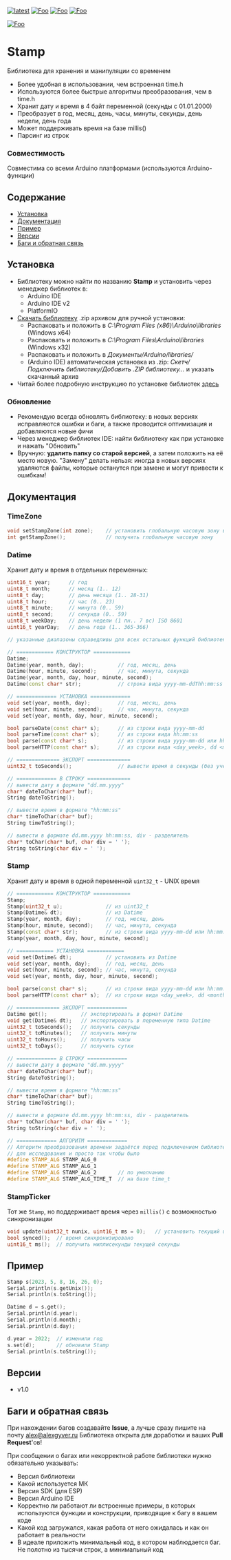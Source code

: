 [![latest](https://img.shields.io/github/v/release/GyverLibs/Stamp.svg?color=brightgreen)](https://github.com/GyverLibs/Stamp/releases/latest/download/Stamp.zip)
[![Foo](https://img.shields.io/badge/Website-AlexGyver.ru-blue.svg?style=flat-square)](https://alexgyver.ru/)
[![Foo](https://img.shields.io/badge/%E2%82%BD$%E2%82%AC%20%D0%9D%D0%B0%20%D0%BF%D0%B8%D0%B2%D0%BE-%D1%81%20%D1%80%D1%8B%D0%B1%D0%BA%D0%BE%D0%B9-orange.svg?style=flat-square)](https://alexgyver.ru/support_alex/)
[![Foo](https://img.shields.io/badge/README-ENGLISH-blueviolet.svg?style=flat-square)](https://github-com.translate.goog/GyverLibs/Stamp?_x_tr_sl=ru&_x_tr_tl=en)

[![Foo](https://img.shields.io/badge/ПОДПИСАТЬСЯ-НА%20ОБНОВЛЕНИЯ-brightgreen.svg?style=social&logo=telegram&color=blue)](https://t.me/GyverLibs)

# Stamp
Библиотека для хранения и манипуляции со временем
- Более удобная в использовании, чем встроенная time.h
- Используются более быстрые алгоритмы преобразования, чем в time.h
- Хранит дату и время в 4 байт переменной (секунды с 01.01.2000)
- Преобразует в год, месяц, день, часы, минуты, секунды, день недели, день года
- Может поддерживать время на базе millis()
- Парсинг из строк

### Совместимость
Совместима со всеми Arduino платформами (используются Arduino-функции)

## Содержание
- [Установка](#install)
- [Документация](#reference)
- [Пример](#example)
- [Версии](#versions)
- [Баги и обратная связь](#feedback)

<a id="install"></a>
## Установка
- Библиотеку можно найти по названию **Stamp** и установить через менеджер библиотек в:
    - Arduino IDE
    - Arduino IDE v2
    - PlatformIO
- [Скачать библиотеку](https://github.com/GyverLibs/Stamp/archive/refs/heads/main.zip) .zip архивом для ручной установки:
    - Распаковать и положить в *C:\Program Files (x86)\Arduino\libraries* (Windows x64)
    - Распаковать и положить в *C:\Program Files\Arduino\libraries* (Windows x32)
    - Распаковать и положить в *Документы/Arduino/libraries/*
    - (Arduino IDE) автоматическая установка из .zip: *Скетч/Подключить библиотеку/Добавить .ZIP библиотеку…* и указать скачанный архив
- Читай более подробную инструкцию по установке библиотек [здесь](https://alexgyver.ru/arduino-first/#%D0%A3%D1%81%D1%82%D0%B0%D0%BD%D0%BE%D0%B2%D0%BA%D0%B0_%D0%B1%D0%B8%D0%B1%D0%BB%D0%B8%D0%BE%D1%82%D0%B5%D0%BA)
### Обновление
- Рекомендую всегда обновлять библиотеку: в новых версиях исправляются ошибки и баги, а также проводится оптимизация и добавляются новые фичи
- Через менеджер библиотек IDE: найти библиотеку как при установке и нажать "Обновить"
- Вручную: **удалить папку со старой версией**, а затем положить на её место новую. "Замену" делать нельзя: иногда в новых версиях удаляются файлы, которые останутся при замене и могут привести к ошибкам!

<a id="reference"></a>

## Документация
### TimeZone
```cpp
void setStampZone(int zone);    // установить глобальную часовую зону в часах или минутах
int getStampZone();             // получить глобальную часовую зону
```

### Datime
Хранит дату и время в отдельных переменных:
```cpp
uint16_t year;      // год
uint8_t month;      // месяц (1.. 12)
uint8_t day;        // день месяца (1.. 28-31)
uint8_t hour;       // час (0.. 23)
uint8_t minute;     // минута (0.. 59)
uint8_t second;     // секунда (0.. 59)
uint8_t weekDay;    // день недели (1 пн.. 7 вс) ISO 8601
uint16_t yearDay;   // день года (1.. 365-366)

// указанные диапазоны справедливы для всех остальных функций библиотеки!
```

```cpp
// ============ КОНСТРУКТОР ============
Datime;
Datime(year, month, day);           // год, месяц, день
Datime(hour, minute, second);       // час, минута, секунда
Datime(year, month, day, hour, minute, second);
Datime(const char* str);            // строка вида yyyy-mm-ddThh:mm:ss

// ============= УСТАНОВКА =============
void set(year, month, day);         // год, месяц, день
void set(hour, minute, second);     // час, минута, секунда
void set(year, month, day, hour, minute, second);

bool parseDate(const char* s);      // из строки вида yyyy-mm-dd
bool parseTime(const char* s);      // из строки вида hh:mm:ss
bool parse(const char* s);          // из строки вида yyyy-mm-dd или hh:mm:ss или yyyy-mm-ddThh:mm:ss
bool parseHTTP(const char* s);      // из строки вида <day_week>, dd <month> yyyy hh:mm:ss

// ============== ЭКСПОРТ ==============
uint32_t toSeconds();               // вывести время в секунды (без учёта даты)

// ============= В СТРОКУ ==============
// вывести дату в формате "dd.mm.yyyy"
char* dateToChar(char* buf);
String dateToString();

// вывести время в формате "hh:mm:ss"
char* timeToChar(char* buf);
String timeToString();

// вывести в формате dd.mm.yyyy hh:mm:ss, div - разделитель
char* toChar(char* buf, char div = ' ');
String toString(char div = ' ');
```

### Stamp
Хранит дату и время в одной переменной `uint32_t` - UNIX время

```cpp
// ============ КОНСТРУКТОР ============
Stamp;
Stamp(uint32_t u);              // из uint32_t
Stamp(Datime& dt);              // из Datime
Stamp(year, month, day);        // год, месяц, день
Stamp(hour, minute, second);    // час, минута, секунда
Stamp(const char* str);         // из строки вида yyyy-mm-dd или hh:mm:ss или yyyy-mm-ddThh:mm:ss
Stamp(year, month, day, hour, minute, second);

// ============ УСТАНОВКА ============
void set(Datime& dt);           // установить из Datime
void set(year, month, day);     // год, месяц, день
void set(hour, minute, second); // час, минута, секунда
void set(year, month, day, hour, minute, second);

bool parse(const char* s);      // из строки вида yyyy-mm-dd или hh:mm:ss или yyyy-mm-ddThh:mm:ss
bool parseHTTP(const char* s);  // из строки вида <day_week>, dd <month> yyyy hh:mm:ss

// ============== ЭКСПОРТ =============
Datime get();           // экспортировать в формат Datime
void get(Datime& dt);   // экспортировать в переменную типа Datime
uint32_t toSeconds();   // получить секунды
uint32_t toMinutes();   // получить минуты
uint32_t toHours();     // получить часы
uint32_t toDays();      // получить сутки

// ============= В СТРОКУ =============
// вывести дату в формате "dd.mm.yyyy"
char* dateToChar(char* buf);
String dateToString();

// вывести время в формате "hh:mm:ss"
char* timeToChar(char* buf);
String timeToString();

// вывести в формате dd.mm.yyyy hh:mm:ss, div - разделитель
char* toChar(char* buf, char div = ' ');
String toString(char div = ' ');

// ============= АЛГОРИТМ =============
// Алгоритм преобразования времени задаётся перед подключением библиотеки
// для исследования и просто так чтобы было
#define STAMP_ALG STAMP_ALG_0
#define STAMP_ALG STAMP_ALG_1
#define STAMP_ALG STAMP_ALG_2       // по умолчанию
#define STAMP_ALG STAMP_ALG_TIME_T  // на базе time_t
```

### StampTicker
Тот же `Stamp`, но поддерживает время через `millis()` с возможностью синхронизации

```cpp
void update(uint32_t nunix, uint16_t ms = 0);   // установить текущий unix, дополнительно миллисекунды
bool synced();  // время синхронизировано
uint16_t ms();  // получить миллисекунды текущей секунды
```

<a id="example"></a>

## Пример
```cpp
Stamp s(2023, 5, 8, 16, 26, 0);
Serial.println(s.getUnix());
Serial.println(s.toString());

Datime d = s.get();
Serial.println(d.year);
Serial.println(d.month);
Serial.println(d.day);

d.year = 2022;  // изменили год
s.set(d);       // обновили Stamp
Serial.println(s.toString());
```

<a id="versions"></a>
## Версии
- v1.0

<a id="feedback"></a>
## Баги и обратная связь
При нахождении багов создавайте **Issue**, а лучше сразу пишите на почту [alex@alexgyver.ru](mailto:alex@alexgyver.ru)
Библиотека открыта для доработки и ваших **Pull Request**'ов!

При сообщении о багах или некорректной работе библиотеки нужно обязательно указывать:
- Версия библиотеки
- Какой используется МК
- Версия SDK (для ESP)
- Версия Arduino IDE
- Корректно ли работают ли встроенные примеры, в которых используются функции и конструкции, приводящие к багу в вашем коде
- Какой код загружался, какая работа от него ожидалась и как он работает в реальности
- В идеале приложить минимальный код, в котором наблюдается баг. Не полотно из тысячи строк, а минимальный код